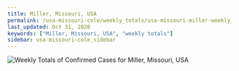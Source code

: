 ```yaml
---
title: Miller, Missouri, USA
permalink: /usa-missouri-cole/weekly_totals/usa-missouri-miller-weekly_totals.html
last_updated: Oct 31, 2020
keywords: ["Miller, Missouri, USA", "weekly totals"]
sidebar: usa-missouri-cole_sidebar
---
```


![Weekly Totals of Confirmed Cases for Miller, Missouri, USA](/covid_tracker/images/graphs/usa-missouri-miller-weekly_totals_graph.png)
